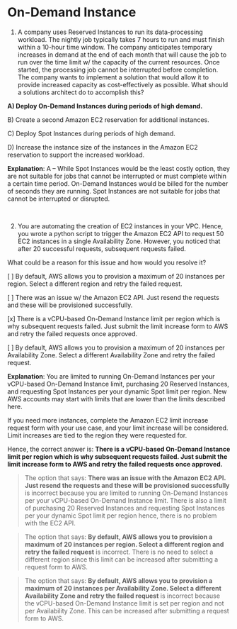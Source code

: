 # On-Demand Instance

1. A company uses Reserved Instances to run its data-processing workload. The nightly job typically takes 7 hours to run and must finish within a 10-hour time window. The company anticipates temporary increases in demand at the end of each month that will cause the job to run over the time limit w/ the capacity of the current resources. Once started, the processing job cannot be interrupted before completion. The company wants to implement a solution that would allow it to provide increased capacity as cost-effectively as possible. What should a solutions architect do to accomplish this?

**A) Deploy On-Demand Instances during periods of high demand.**

B) Create a second Amazon EC2 reservation for additional instances.

C) Deploy Spot Instances during periods of high demand.

D) Increase the instance size of the instances in the Amazon EC2 reservation to support the increased workload.

**Explanation**: A – While Spot Instances would be the least costly option, they are not suitable for jobs that cannot be interrupted or must complete within a certain time period. On-Demand Instances would be billed for the number of seconds they are running. Spot Instances are not suitable for jobs that cannot be interrupted or disrupted.

<br />

2. You are automating the creation of EC2 instances in your VPC. Hence, you wrote a python script to trigger the Amazon EC2 API to request 50 EC2 instances in a single Availability Zone. However, you noticed that after 20 successful requests, subsequent requests failed.

What could be a reason for this issue and how would you resolve it?

[ ] By default, AWS allows you to provision a maximum of 20 instances per region. Select a different region and retry the failed request.

[ ] There was an issue w/ the Amazon EC2 API. Just resend the requests and these will be provisioned successfully.

[x] There is a vCPU-based On-Demand Instance limit per region which is why subsequent requests failed. Just submit the limit increase form to AWS and retry the failed requests once approved.

[ ] By default, AWS allows you to provision a maximum of 20 instances per Availability Zone. Select a different Availability Zone and retry the failed request.

**Explanation**: You are limited to running On-Demand Instances per your vCPU-based On-Demand Instance limit, purchasing 20 Reserved Instances, and requesting Spot Instances per your dynamic Spot limit per region. New AWS accounts may start with limits that are lower than the limits described here.

If you need more instances, complete the Amazon EC2 limit increase request form with your use case, and your limit increase will be considered. Limit increases are tied to the region they were requested for.

Hence, the correct answer is: **There is a vCPU-based On-Demand Instance limit per region which is why subsequent requests failed. Just submit the limit increase form to AWS and retry the failed requests once approved.**

> The option that says: **There was an issue with the Amazon EC2 API. Just resend the requests and these will be provisioned successfully** is incorrect because you are limited to running On-Demand Instances per your vCPU-based On-Demand Instance limit. There is also a limit of purchasing 20 Reserved Instances and requesting Spot Instances per your dynamic Spot limit per region hence, there is no problem with the EC2 API.

> The option that says: **By default, AWS allows you to provision a maximum of 20 instances per region. Select a different region and retry the failed request** is incorrect. There is no need to select a different region since this limit can be increased after submitting a request form to AWS.

> The option that says: **By default, AWS allows you to provision a maximum of 20 instances per Availability Zone. Select a different Availability Zone and retry the failed request** is incorrect because the vCPU-based On-Demand Instance limit is set per region and not per Availability Zone. This can be increased after submitting a request form to AWS.

<br />
